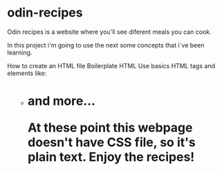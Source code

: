 # odin-recipes
Odin recipes is a website where you'll see diferent meals you can cook.

In this project i'm going to use the next some concepts that i´ve been learning.

How to create an HTML file
Boilerplate HTML
Use basics HTML tags and elements like:
    <ol>
    <ul>
    <li>
    <h1>
    <p>
    <a>
and more...

At these point this webpage doesn't have CSS file, so it's plain text. 
Enjoy the recipes! 
